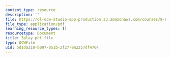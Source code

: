 ```yaml
---
content_type: resource
description: ''
file: https://ol-ocw-studio-app-production.s3.amazonaws.com/courses/9-00sc-introduction-to-psychology-fall-2011/5d1da210b007851b2f279a2257df4764_Qw4SkvZ03cc.pdf
file_type: application/pdf
learning_resource_types: []
resourcetype: Document
title: 3play pdf file
type: OCWFile
uid: 5d1da210-b007-851b-2f27-9a2257df4764
---
```

